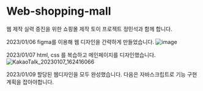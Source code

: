 # Web-shopping-mall
웹 제작 실력 증진을 위한 쇼핑몰 제작 토이 프로젝트 
정민석과 함께 합니다.

2023/01/06
figma를 이용해 웹 디자인을 간략하게 만들었습니다.
![image](https://user-images.githubusercontent.com/67005998/211002137-181de26b-a2fe-4900-9814-11300da976bb.png)

2023/01/07
html, css 를 복습하고 메인페이지를 디자인했습니다.
![KakaoTalk_20230107_162416066](https://user-images.githubusercontent.com/67005998/211143761-84962836-d91f-4df8-bbe9-6267a34a7814.png)

2023/01/09
할당된 웹디자인을 모두 완성했습니다.
다음은 자바스크립트로 기능 구현 계획을 잡아야합니다.